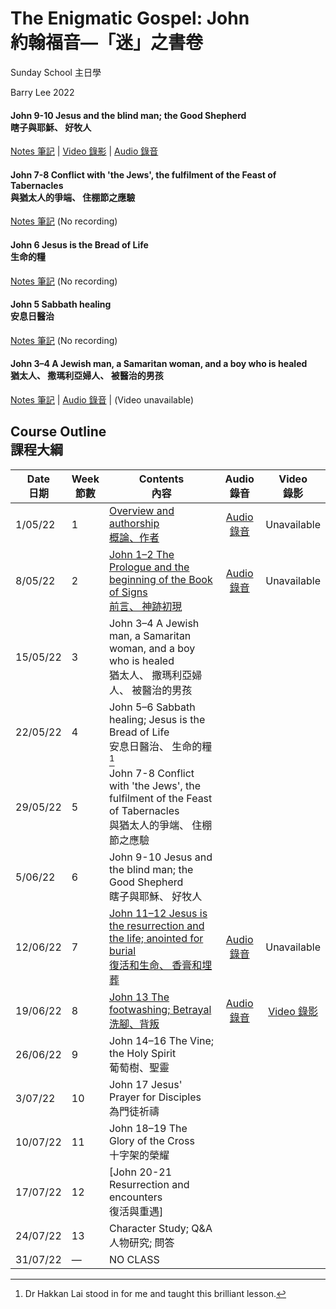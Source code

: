#  The Enigmatic Gospel: John <br/>約翰福音—「迷」之書卷
Sunday School 主日學

Barry Lee 2022


#### John 9-10 Jesus and the blind man; the Good Shepherd <br/>瞎子與耶穌、 好牧人

[Notes 筆記](https://github.com/barrylee10/gospelofjohn/blob/main/John_09-10.md) | [Video 錄影](https://www.dropbox.com/s/7we5zs9vp59urtr/John%2009%E2%80%9310%20video.mp4?raw=1) | [Audio 錄音](https://www.dropbox.com/s/oo25hwqy4rsnp2b/John%2009%E2%80%9310%20audio.m4a?raw=1)

#### John 7-8 Conflict with 'the Jews', the fulfilment of the Feast of Tabernacles <br/>與猶太人的爭端、 住棚節之應驗

[Notes 筆記](https://github.com/barrylee10/gospelofjohn/blob/main/John_07-08.md) (No recording)

#### John 6 Jesus is the Bread of Life <br/>生命的糧

[Notes 筆記](https://padlet.com/gospel/john6) (No recording)

#### John 5 Sabbath healing <br/>安息日醫治

[Notes 筆記](https://padlet.com/gospel/john5) (No recording)

#### John 3–4 A Jewish man, a Samaritan woman, and a boy who is healed <br/>猶太人、 撒瑪利亞婦人、 被醫治的男孩

[Notes 筆記](https://github.com/barrylee10/gospelofjohn/blob/main/John_03-04.md) | [Audio 錄音](https://www.dropbox.com/s/moh9y1tmvkncvd5/John%2003-04.mp3?raw=1) | (Video unavailable)



## Course Outline <br/> 課程大綱
| Date<br/>日期 | Week<br/>節數 | Contents<br/>內容                                                                                                                                                        | Audio<br/>錄音                                                                                                                                            | Video<br/>錄影                                                                                          |
| ------------- | ------------- | ------------------------------------------------------------------------------------------------------------------------------------------------------------------------ |:---------------------------------------------------------------------------------------------------------------------------------------------------------:|:-------------------------------------------------------------------------------------------------------:|
| 1/05/22       | 1             | [Overview and authorship<br/>概論、作者](https://github.com/barrylee10/gospelofjohn/blob/main/John_00.md)                                                                | [Audio 錄音](https://www.dropbox.com/s/c71sneyw9dbshgj/John%2000%20overview%20and%20authorship%20%E6%A6%82%E8%AB%96%E8%88%87%E4%BD%9C%E8%80%85.mp3?raw=1) | Unavailable                                                                                             |
| 8/05/22       | 2             | [John 1–2 The Prologue and the beginning of the Book of Signs<br/>前言、 神跡初現](https://github.com/barrylee10/gospelofjohn/blob/main/John_01-02.md)                   | [Audio 錄音](https://www.dropbox.com/s/4n1k8oyochfj0lb/John%2001%E2%80%9302.mp3?raw=1)                                                                    | Unavailable                                                                                             |
| 15/05/22      | 3             | John 3–4 A Jewish man, a Samaritan woman, and a boy who is healed<br/>猶太人、 撒瑪利亞婦人、 被醫治的男孩                                                               |                                                                                                                                                           |                                                                                                         |
| 22/05/22      | 4             | John 5–6 Sabbath healing; Jesus is the Bread of Life<br/>安息日醫治、 生命的糧[^1]                                                                                       |                                                                                                                                                           |                                                                                                         |
| 29/05/22      | 5             | John 7-8 Conflict with 'the Jews', the fulfilment of the Feast of Tabernacles<br/>與猶太人的爭端、 住棚節之應驗                                                          |                                                                                                                                                           |                                                                                                         |
| 5/06/22       | 6             | John 9-10 Jesus and the blind man; the Good Shepherd<br/>瞎子與耶穌、 好牧人                                                                                             |                                                                                                                                                           |                                                                                                         |
| 12/06/22      | 7             | [John 11–12 Jesus is the resurrection and the life; anointed for burial<br/>復活和生命、 香膏和埋葬](https://github.com/barrylee10/gospelofjohn/blob/main/John_11-12.md) | [Audio 錄音](https://www.dropbox.com/s/op2wid7mb1zaarc/John%2011%E2%80%9312%20audio.m4a?raw=1)                                                            | Unavailable                                                                                             |
| 19/06/22      | 8             | [John 13 The footwashing; Betrayal<br/>洗腳、背叛](https://github.com/barrylee10/gospelofjohn/blob/main/John_13.md)                                                      | [Audio 錄音](https://www.dropbox.com/s/j4rh8fpjhx3leam/John%2013%20footwashing%2C%20betrayal%20%28audio%20only%29.m4a?raw=1)                              | [Video 錄影](https://www.dropbox.com/s/zmy7nptx1bfr17a/John%2013%20footwashing%2C%20betrayal.mp4?raw=1) |
| 26/06/22      | 9             | John 14–16 The Vine; the Holy Spirit<br/>葡萄樹、聖靈                                                                                                                    |                                                                                                                                                           |                                                                                                         |
| 3/07/22       | 10            | John 17 Jesus' Prayer for Disciples<br/>為門徒祈禱                                                                                                                       |                                                                                                                                                           |                                                                                                         |
| 10/07/22      | 11            | John 18–19 The Glory of the Cross<br/>十字架的榮耀                                                                                                                       |                                                                                                                                                           |                                                                                                         |
| 17/07/22      | 12            | [John 20-21 Resurrection and encounters<br/>復活與重遇]                                                                                                                  |                                                                                                                                                           |                                                                                                         |
| 24/07/22      | 13            | Character Study; Q\&A<br/> 人物研究; 問答                                                                                                                                |                                                                                                                                                           |                                                                                                         |
| 31/07/22      | —             | NO CLASS                                                                                                                                                                 |                                                                                                                                                           |                                                                                                         |

[^1]: Dr Hakkan Lai stood in for me and taught this brilliant lesson. 